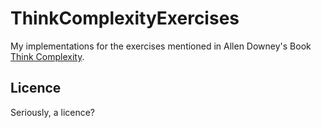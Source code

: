 ThinkComplexityExercises
========================

My implementations for the exercises mentioned in Allen Downey's Book [Think
Complexity](http://www.greenteapress.com/compmod/).

## Licence

Seriously, a licence?
